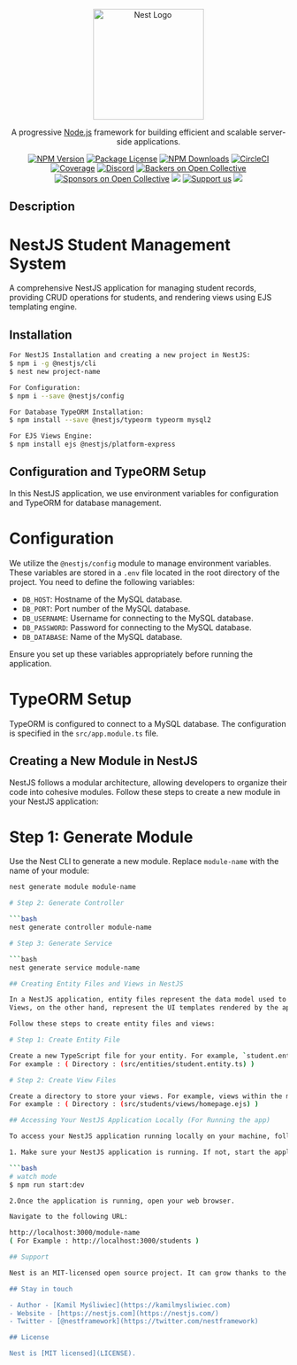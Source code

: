 <p align="center">
  <a href="http://nestjs.com/" target="blank"><img src="https://nestjs.com/img/logo-small.svg" width="200" alt="Nest Logo" /></a>
</p>

[circleci-image]: https://img.shields.io/circleci/build/github/nestjs/nest/master?token=abc123def456
[circleci-url]: https://circleci.com/gh/nestjs/nest

  <p align="center">A progressive <a href="http://nodejs.org" target="_blank">Node.js</a> framework for building efficient and scalable server-side applications.</p>
    <p align="center">
<a href="https://www.npmjs.com/~nestjscore" target="_blank"><img src="https://img.shields.io/npm/v/@nestjs/core.svg" alt="NPM Version" /></a>
<a href="https://www.npmjs.com/~nestjscore" target="_blank"><img src="https://img.shields.io/npm/l/@nestjs/core.svg" alt="Package License" /></a>
<a href="https://www.npmjs.com/~nestjscore" target="_blank"><img src="https://img.shields.io/npm/dm/@nestjs/common.svg" alt="NPM Downloads" /></a>
<a href="https://circleci.com/gh/nestjs/nest" target="_blank"><img src="https://img.shields.io/circleci/build/github/nestjs/nest/master" alt="CircleCI" /></a>
<a href="https://coveralls.io/github/nestjs/nest?branch=master" target="_blank"><img src="https://coveralls.io/repos/github/nestjs/nest/badge.svg?branch=master#9" alt="Coverage" /></a>
<a href="https://discord.gg/G7Qnnhy" target="_blank"><img src="https://img.shields.io/badge/discord-online-brightgreen.svg" alt="Discord"/></a>
<a href="https://opencollective.com/nest#backer" target="_blank"><img src="https://opencollective.com/nest/backers/badge.svg" alt="Backers on Open Collective" /></a>
<a href="https://opencollective.com/nest#sponsor" target="_blank"><img src="https://opencollective.com/nest/sponsors/badge.svg" alt="Sponsors on Open Collective" /></a>
  <a href="https://paypal.me/kamilmysliwiec" target="_blank"><img src="https://img.shields.io/badge/Donate-PayPal-ff3f59.svg"/></a>
    <a href="https://opencollective.com/nest#sponsor"  target="_blank"><img src="https://img.shields.io/badge/Support%20us-Open%20Collective-41B883.svg" alt="Support us"></a>
  <a href="https://twitter.com/nestframework" target="_blank"><img src="https://img.shields.io/twitter/follow/nestframework.svg?style=social&label=Follow"></a>
</p>
  <!--[![Backers on Open Collective](https://opencollective.com/nest/backers/badge.svg)](https://opencollective.com/nest#backer)
  [![Sponsors on Open Collective](https://opencollective.com/nest/sponsors/badge.svg)](https://opencollective.com/nest#sponsor)-->

## Description

# NestJS Student Management System

A comprehensive NestJS application for managing student records, providing CRUD operations for students, and rendering views using EJS templating engine.

## Installation

```bash
For NestJS Installation and creating a new project in NestJS:
$ npm i -g @nestjs/cli
$ nest new project-name

For Configuration:
$ npm i --save @nestjs/config

For Database TypeORM Installation:
$ npm install --save @nestjs/typeorm typeorm mysql2

For EJS Views Engine:
$ npm install ejs @nestjs/platform-express
```
## Configuration and TypeORM Setup

In this NestJS application, we use environment variables for configuration and TypeORM for database management.

# Configuration

We utilize the `@nestjs/config` module to manage environment variables. These variables are stored in a `.env` file located in the root directory of the project. 
You need to define the following variables:

- `DB_HOST`: Hostname of the MySQL database.
- `DB_PORT`: Port number of the MySQL database.
- `DB_USERNAME`: Username for connecting to the MySQL database.
- `DB_PASSWORD`: Password for connecting to the MySQL database.
- `DB_DATABASE`: Name of the MySQL database.

Ensure you set up these variables appropriately before running the application.

# TypeORM Setup

TypeORM is configured to connect to a MySQL database. The configuration is specified in the `src/app.module.ts` file.

## Creating a New Module in NestJS

NestJS follows a modular architecture, allowing developers to organize their code into cohesive modules. Follow these steps to create a new module in your NestJS application:

# Step 1: Generate Module

Use the Nest CLI to generate a new module. Replace `module-name` with the name of your module:

```bash
nest generate module module-name

# Step 2: Generate Controller

```bash
nest generate controller module-name

# Step 3: Generate Service

```bash
nest generate service module-name

## Creating Entity Files and Views in NestJS

In a NestJS application, entity files represent the data model used to interact with the database.
Views, on the other hand, represent the UI templates rendered by the application.

Follow these steps to create entity files and views:

# Step 1: Create Entity File

Create a new TypeScript file for your entity. For example, `student.entity.ts` within the `entities` directory.
For example : ( Directory : (src/entities/student.entity.ts) )

# Step 2: Create View Files

Create a directory to store your views. For example, views within the module directory.
For example : ( Directory : (src/students/views/homepage.ejs) ) 

## Accessing Your NestJS Application Locally (For Running the app)

To access your NestJS application running locally on your machine, follow these steps:

1. Make sure your NestJS application is running. If not, start the application by running:

```bash
# watch mode
$ npm run start:dev

2.Once the application is running, open your web browser.

Navigate to the following URL:

http://localhost:3000/module-name
( For Example : http://localhost:3000/students )

## Support

Nest is an MIT-licensed open source project. It can grow thanks to the sponsors and support by the amazing backers. If you'd like to join them, please [read more here](https://docs.nestjs.com/support).

## Stay in touch

- Author - [Kamil Myśliwiec](https://kamilmysliwiec.com)
- Website - [https://nestjs.com](https://nestjs.com/)
- Twitter - [@nestframework](https://twitter.com/nestframework)

## License

Nest is [MIT licensed](LICENSE).
